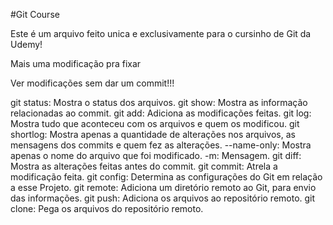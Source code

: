 #Git Course

Este é um arquivo feito unica e exclusivamente para o cursinho de Git da Udemy!

Mais uma modificação pra fixar

Ver modificações sem dar um commit!!!

git status: Mostra o status dos arquivos.
git show: Mostra as informação relacionadas ao commit.
git add: Adiciona as modificações feitas.
git log: Mostra tudo que aconteceu com os arquivos e quem os modificou.
git shortlog: Mostra apenas a quantidade de alterações nos arquivos, as mensagens dos commits e quem fez as alterações.
--name-only: Mostra apenas o nome do arquivo que foi modificado.
-m: Mensagem.
git diff: Mostra as alterações feitas antes do commit.
git commit: Atrela a modificação feita.
git config: Determina as configurações do Git em relação a esse Projeto.
git remote: Adiciona um diretório remoto ao Git, para envio das informações.
git push: Adiciona os arquivos ao repositório remoto.
git clone: Pega os arquivos do repositório remoto.